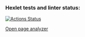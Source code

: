 ### Hexlet tests and linter status:
[![Actions Status](https://github.com/Ek-Shi/python-project-83/actions/workflows/hexlet-check.yml/badge.svg)](https://github.com/Ek-Shi/python-project-83/actions)

[Open page analyzer](https://page-analyzer-6m9b.onrender.com/)
